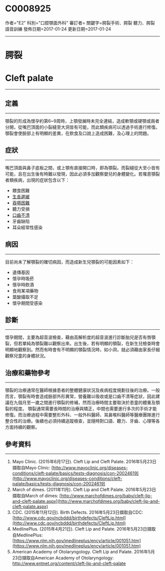 # C0008925
作者="E2"
科別="口腔顎面外科"
審訂者=
關鍵字=腭裂手術、腭裂 聽力、腭裂 語音訓練
發佈日期=2017-01-24
更新日期=2017-01-24

----------
# 腭裂 
# Cleft palate
----------
## 定義
----------

顎裂的形成為懷孕約第6~9周時，上顎發展時未完全連結，造成軟顎或硬顎或兩者分開，從嘴巴頂面的小裂縫至大洞皆有可能，而此類疾病可以透過手術進行修復。顎裂會使臉部上有明顯的差異，在飲食及口說上造成困難，及心理上的問題。 

## 症狀
----------

嘴巴頂面與鼻子底板之間，或上顎有直接開口時，即為顎裂。而裂縫從大至小皆有可能，且在出生後有時難以發現，因此必須多加觀察嬰兒的身體變化。若罹患顎裂者類疾病，出現的症狀包含以下：

- 餵食困難
- [生長遲緩](C0476242)
- [吞嚥困難](C0011168)
- 聽力受損
- [口齒不清](C0234518)
- 牙齒缺陷
- 耳朵經常性感染 
## 病因
----------

目前尚未了解顎裂的確切病因，而造成新生兒顎裂的可能因素如下：

- 遺傳基因
- 懷孕時吸菸
- 懷孕時飲酒
- 食用某項藥物
- 葉酸攝取不足
- 懷孕期間受感染 
## 診斷
----------

懷孕期間，主要為超音波檢查，藉由高解析度的超音波進行診斷胎兒是否有唇顎裂，但若單純為顎裂難以觀察出來。出生後，若有明顯的顎裂，在新生兒檢查時會明顯地觀察到。然而有時會有不明顯的顎裂情況時，如小洞，就必須藉由家長仔細觀察兒童的身體狀況。 

## 治療和藥物參考
----------

顎裂的治療通常在醫師根據患者的整體健康狀況及疾病程度規劃往後的治療。一般而言，顎裂有時會造成臉部外形異常，營養難以吸收或是口齒不清等症狀，因此建議在九個月至一歲之間進行顎裂的修補，然而治療時間主要取決於患童的體重及顎裂的程度。
顎裂通常需要長時間的治療與矯正，中間也需要進行多次的手術才能修復。而治療過程中需要整形外科、一般外科醫師、耳鼻喉科醫師等醫療團隊進行整合性的治療。後續也必須持續追蹤檢查，並隨時對口語、聽力、牙齒、心理等各方面持續的觀察。 

## 參考資料
----------
1. Mayo Clinic. (2015年6月17日). Cleft Lip and Cleft Palate. 2016年5月23日擷取自Mayo Clinic:
  [http://www.mayoclinic.org/diseases-conditions/cleft-palate/basics/tests-diagnosis/con-20024619](http://www.mayoclinic.org/diseases-conditions/cleft-palate/basics/tests-diagnosis/con-20024619)
2. March of dimes. (2011年11月). Cleft Lip and Cleft Palate. 2016年5月23日擷取自March of dimes:
  [http://www.marchofdimes.org/baby/cleft-lip-and-cleft-palate.aspx](http://www.marchofdimes.org/baby/cleft-lip-and-cleft-palate.aspx)
3. CDC. (2015年11月12日). Birth Defects. 2016年5月23日擷取自CDC:
  [http://www.cdc.gov/ncbddd/birthdefects/CleftLip.html](http://www.cdc.gov/ncbddd/birthdefects/CleftLip.html)
4. MedlinePlus. (2015年4月21日). Cleft Lip and Palate. 2016年5月23日擷取自MedlinePlus:
  [https://www.nlm.nih.gov/medlineplus/ency/article/001051.htm](https://www.nlm.nih.gov/medlineplus/ency/article/001051.htm)
5. American Academy of Otolaryngology. Cleft Lip and Palate. 2016年5月23日擷取自American Academy of Otolaryngology:
  http://www.entnet.org/content/cleft-lip-and-cleft-palate

